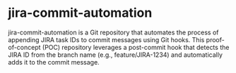# jira-commit-automation
jira-commit-automation is a Git repository that automates the process of appending JIRA task IDs to commit messages using Git hooks. This proof-of-concept (POC) repository leverages a post-commit hook that detects the JIRA ID from the branch name (e.g., feature/JIRA-1234) and automatically adds it to the commit message.
